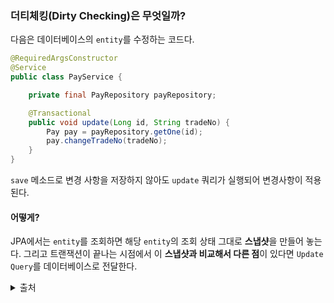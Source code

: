 ### 더티체킹(Dirty Checking)은 무엇일까?

다음은 데이터베이스의 `entity`를 수정하는 코드다.
```java
@RequiredArgsConstructor
@Service
public class PayService {

    private final PayRepository payRepository;

    @Transactional
    public void update(Long id, String tradeNo) {
        Pay pay = payRepository.getOne(id);
        pay.changeTradeNo(tradeNo);
    }
}
```
`save` 메소드로 변경 사항을 저장하지 않아도 `update` 쿼리가 실행되어 변경사항이 적용된다.

#### 어떻게?
JPA에서는 `entity`를 조회하면 해당 `entity`의 조회 상태 그대로 **스냅샷**을 만들어 놓는다. 그리고 트랜잭션이 끝나는 시점에서 이 **스냅샷과 비교해서 다른 점**이 있다면 `Update Query`를 데이터베이스로 전달한다.

<details>
 <summary> 출처 </summary>
- https://jojoldu.tistory.com/415  <br>
</details>